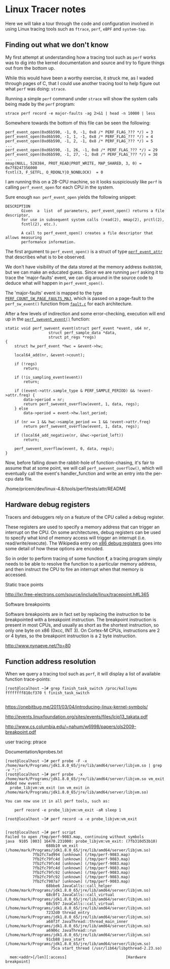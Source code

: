 # Linux Tracer notes

Here we will take a tour through the code and configuration involved in using Linux tracing tools such as `ftrace`, `perf`, `eBPF` and `system-tap`.

## Finding out what we don't know

My first attempt at understanding how a tracing tool such as `perf` works was to dig into the kernel documentation
and source and try to figure things out from the bottom up. 

While this would have been a worthy exercise, it struck me, as I waded through pages of C, that I could use another
tracing tool to help figure out what `perf` was doing: `strace`.

Running a simple `perf` command under `strace` will show the system calls being made by the `perf` program:

```
strace perf record -e major-faults -ag 2>&1 | head -n 10000 | less
```

Somewhere towards the bottom of this file can be seen the following:

```
perf_event_open(0xd6b590, -1, 0, -1, 0x8 /* PERF_FLAG_??? */) = 3
perf_event_open(0xd6b590, -1, 1, -1, 0x8 /* PERF_FLAG_??? */) = 4
perf_event_open(0xd6b590, -1, 2, -1, 0x8 /* PERF_FLAG_??? */) = 5
...
perf_event_open(0xd6b590, -1, 26, -1, 0x8 /* PERF_FLAG_??? */) = 29
perf_event_open(0xd6b590, -1, 27, -1, 0x8 /* PERF_FLAG_??? */) = 30
...
mmap(NULL, 528384, PROT_READ|PROT_WRITE, MAP_SHARED, 3, 0) = 0x7f8247356000
fcntl(3, F_SETFL, O_RDONLY|O_NONBLOCK)  = 0

```

I am running this on a 28-CPU machine, so it looks suspiciously like `perf` is calling `perf_event_open` for each CPU in the system.

Sure enough `man perf_event_open` yields the following snippet:

```
DESCRIPTION
       Given  a  list  of parameters, perf_event_open() returns a file descriptor, 
       for use in subsequent system calls (read(2), mmap(2), prctl(2),
       fcntl(2), etc.).

       A call to perf_event_open() creates a file descriptor that allows measuring 
       performance information.
```

The first argument to `perf_event_open()` is a struct of type 
[`perf_event_attr`](http://lxr.free-electrons.com/source/include/uapi/linux/perf_event.h?v=4.8#L283)
that describes what is to be observed.

We don't have visibility of the data stored at the memory address `0xd6b590`, but we can make an educated guess.
Since we are running `perf` asking it to trace the 'major-faults' event, we can dig around in the source code to 
deduce what will happen in `perf_event_open()`.

The 'major-faults' event is mapped to the type 
[`PERF_COUNT_SW_PAGE_FAULTS_MAJ`](http://lxr.free-electrons.com/source/include/uapi/linux/perf_event.h?v=4.8#L109), 
which is passed on a page-fault to the `perf_sw_event()` function from 
[`fault.c`](http://lxr.free-electrons.com/source/arch/x86/mm/fault.c#L1394)
for each architecture.

After a few levels of indirection and some error-checking, execution will end up in the
[`perf_swevent_event()`](http://lxr.free-electrons.com/source/kernel/events/core.c?v=4.8#L7140) function:


```
static void perf_swevent_event(struct perf_event *event, u64 nr,
                   struct perf_sample_data *data,
                   struct pt_regs *regs)
{
    struct hw_perf_event *hwc = &event->hw;

    local64_add(nr, &event->count);

    if (!regs)
        return;

    if (!is_sampling_event(event))
        return;

    if ((event->attr.sample_type & PERF_SAMPLE_PERIOD) && !event->attr.freq) {
        data->period = nr;
        return perf_swevent_overflow(event, 1, data, regs);
    } else
        data->period = event->hw.last_period;

    if (nr == 1 && hwc->sample_period == 1 && !event->attr.freq)
        return perf_swevent_overflow(event, 1, data, regs);

    if (local64_add_negative(nr, &hwc->period_left))
        return;

    perf_swevent_overflow(event, 0, data, regs);
}
```

Now, before falling down the rabbit-hole of function-chasing, it's fair to assume that at some point, we will 
call `perf_swevent_overflow()`, which will eventually call the event's handler_function and write an entry
into the per-cpu data file.

/home/pricem/dev/linux-4.8/tools/perf/tests/attr/README

## Hardware debug registers

Tracers and debuggers rely on a feature of the CPU called a debug register.

These registers are used to specify a memory address that can trigger an interrupt on the CPU.
On some architectures, debug registers can be used to specify what kind of memory access will trigger an interrupt
(i.e. read/write/execute). The Wikipedia entry on 
[x86 debug registers](https://en.wikipedia.org/wiki/X86_debug_register#DR7_-_Debug_control) 
goes into some detail of how these options are encoded.

So in order to perform tracing of some function __f__, a tracing program simply needs to be able to resolve the function
to a particular memory address, and then instruct the CPU to fire an interrupt when that memory is accessed.

Static trace points

http://lxr.free-electrons.com/source/include/linux/tracepoint.h#L365


Software breakpoints

Software breakpoints are in fact set by replacing the instruction to be breakpointed with a breakpoint instruction. The breakpoint instruction is present in most CPUs, and usually as short as the shortest instruction, so only one byte on x86 (0xcc, INT 3). On Cortex-M CPUs, instructions are 2 or 4 bytes, so the breakpoint instruction is a 2 byte instruction.

http://www.nynaeve.net/?p=80




## Function address resolution



When we query a tracing tool such as `perf`, it will display a list of available function trace-points:

```
[root@localhost ~]# grep finish_task_switch /proc/kallsyms 
ffffffff810cf370 t finish_task_switch


```

https://onebitbug.me/2011/03/04/introducing-linux-kernel-symbols/

http://events.linuxfoundation.org/sites/events/files/lcjp13_takata.pdf

http://www.cs.columbia.edu/~nahum/w6998/papers/ols2009-breakpoint.pdf


user tracing: ptrace

Documentation/kprobes.txt


```
[root@localhost ~]# perf probe -F -x /home/mark/Programs/jdk1.8.0_65/jre/lib/amd64/server/libjvm.so | grep -v "::"
[root@localhost ~]# perf probe  -x /home/mark/Programs/jdk1.8.0_65/jre/lib/amd64/server/libjvm.so vm_exit
Added new event:
  probe_libjvm:vm_exit (on vm_exit in /home/mark/Programs/jdk1.8.0_65/jre/lib/amd64/server/libjvm.so)

You can now use it in all perf tools, such as:

	perf record -e probe_libjvm:vm_exit -aR sleep 1

[root@localhost ~]# perf record -a -e probe_libjvm:vm_exit


[root@localhost ~]# perf script
Failed to open /tmp/perf-9083.map, continuing without symbols
java  9105 [003] 16470.231000: probe_libjvm:vm_exit: (7fb310d53b10)
                  688b10 vm_exit (/home/mark/Programs/jdk1.8.0_65/jre/lib/amd64/server/libjvm.so)
            7fb2fc7ad994 [unknown] (/tmp/perf-9083.map)
            7fb2fc79fc4d [unknown] (/tmp/perf-9083.map)
            7fb2fc79fc4d [unknown] (/tmp/perf-9083.map)
            7fb2fc79fc4d [unknown] (/tmp/perf-9083.map)
            7fb2fc79fc92 [unknown] (/tmp/perf-9083.map)
            7fb2fc79fc92 [unknown] (/tmp/perf-9083.map)
            7fb2fc7987a7 [unknown] (/tmp/perf-9083.map)
                  68bbe6 JavaCalls::call_helper (/home/mark/Programs/jdk1.8.0_65/jre/lib/amd64/server/libjvm.so)
                  68c0f1 JavaCalls::call_virtual (/home/mark/Programs/jdk1.8.0_65/jre/lib/amd64/server/libjvm.so)
                  68c597 JavaCalls::call_virtual (/home/mark/Programs/jdk1.8.0_65/jre/lib/amd64/server/libjvm.so)
                  7232d0 thread_entry (/home/mark/Programs/jdk1.8.0_65/jre/lib/amd64/server/libjvm.so)
                  a68f3f JavaThread::thread_main_inner (/home/mark/Programs/jdk1.8.0_65/jre/lib/amd64/server/libjvm.so)
                  a6906c JavaThread::run (/home/mark/Programs/jdk1.8.0_65/jre/lib/amd64/server/libjvm.so)
                  91cb88 java_start (/home/mark/Programs/jdk1.8.0_65/jre/lib/amd64/server/libjvm.so)
                    75ca start_thread (/usr/lib64/libpthread-2.23.so)

  mem:<addr>[/len][:access]                          [Hardware breakpoint]
```

